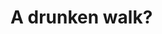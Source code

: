 A drunken walk?
===============

<script src="https://embed.github.com/view/geojson/pkqk/a-drunken-walk/master/beer.geojson"></script>
